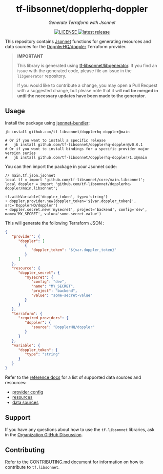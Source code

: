 <h1 align="center">tf-libsonnet/dopplerhq-doppler</h1>

<p align="center">
  <em>Generate Terraform with Jsonnet</em>
</p>

<p align="center">
  <a href="https://github.com/tf-libsonnet/dopplerhq-doppler/blob/main/LICENSE">
    <img alt="LICENSE" src="https://img.shields.io/github/license/tf-libsonnet/dopplerhq-doppler?style=for-the-badge">
  </a>
  <a href="https://github.com/tf-libsonnet/dopplerhq-doppler/releases/latest">
    <img alt="latest release" src="https://img.shields.io/github/v/release/tf-libsonnet/dopplerhq-doppler?style=for-the-badge">
  </a>
</p>

This repository contains [Jsonnet](https://jsonnet.org/) functions for generating resources and data sources for the
[DopplerHQ/doppler](https://registry.terraform.io/providers/DopplerHQ/doppler) Terraform provider.

> **IMPORTANT**
>
> This library is generated using [tf-libsonnet/libgenerator](https://github.com/tf-libsonnet/libgenerator). If you find
> an issue with the generated code, please file an issue in the `libgenerator` repository.
>
> If you would like to contribute a change, you may open a Pull Request with a suggested change, but please note that it
> will **not be merged in until the necessary updates have been made to the generator**.

## Usage

Install the package using [jsonnet-bundler](https://github.com/jsonnet-bundler/jsonnet-bundler):

```
jb install github.com/tf-libsonnet/dopplerhq-doppler@main

# Or if you want to install a specific release
#   jb install github.com/tf-libsonnet/dopplerhq-doppler@v0.0.1
# Or if you want to install bindings for a specific provider major version series
#   jb install github.com/tf-libsonnet/dopplerhq-doppler/1.x@main
```

You can then import the package in your Jsonnet code:

```jsonnet
// main.tf.json.jsonnet
local tf = import 'github.com/tf-libsonnet/core/main.libsonnet';
local doppler = import 'github.com/tf-libsonnet/dopplerhq-doppler/main.libsonnet';

tf.withVariable('doppler_token', type='string')
+ doppler.provider.new(doppler_token='${var.doppler_token}', src='DopplerHQ/doppler')
+ doppler.secret.new('mysecret', project='backend', config='dev', name='MY_SECRET', value='some-secret-value')
```

This will generate the following Terraform JSON :

```json
{
   "provider": {
      "doppler": [
         {
            "doppler_token": "${var.doppler_token}"
         }
      ]
   },
   "resource": {
      "doppler_secret": {
         "mysecret": {
            "config": "dev",
            "name": "MY_SECRET",
            "project": "backend",
            "value": "some-secret-value"
         }
      }
   },
   "terraform": {
      "required_providers": {
         "doppler": {
            "source": "DopplerHQ/doppler"
         }
      }
   },
   "variable": {
      "doppler_token": {
         "type": "string"
      }
   }
}
```

Refer to the [reference docs](/docs/1.x/README.md) for a list of supported data sources and resources:

- [provider config](/docs/1.x/provider.md)
- [resources](/docs/1.x/README.md)
- [data sources](/docs/1.x/data/index.md)


## Support

If you have any questions about how to use the `tf.libsonnet` libraries, ask in the [Organization GitHub
Discussion](https://github.com/orgs/tf-libsonnet/discussions).


## Contributing

Refer to the [CONTRIBUTING.md](/CONTRIBUTING.md) document for information on how to contribute to `tf.libsonnet`.
